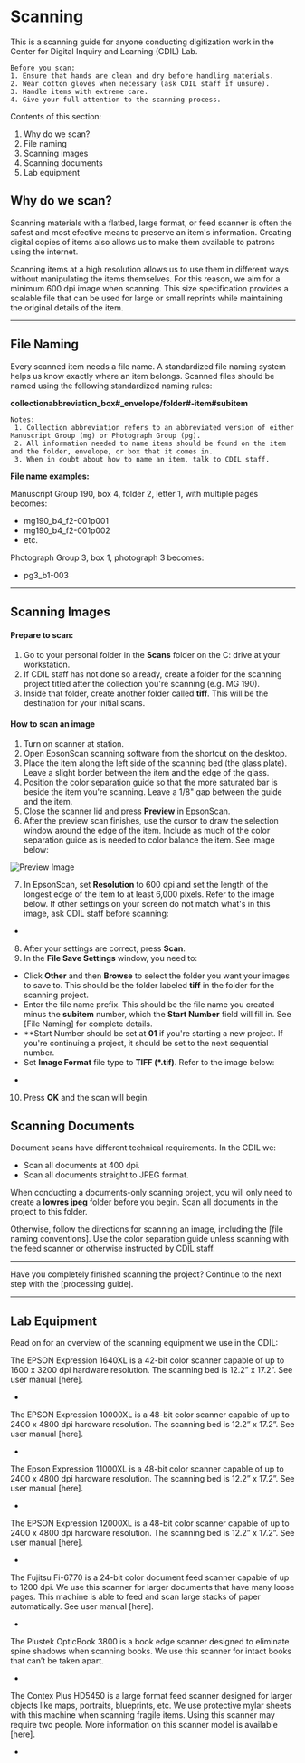 # Scanning

This is a scanning guide for anyone conducting digitization work in the Center for Digital Inquiry and Learning (CDIL) Lab.

    Before you scan:
    1. Ensure that hands are clean and dry before handling materials.
    2. Wear cotton gloves when necessary (ask CDIL staff if unsure).
    3. Handle items with extreme care.
    4. Give your full attention to the scanning process.

Contents of this section:

1. Why do we scan?
2. File naming
3. Scanning images
4. Scanning documents
5. Lab equipment

## Why do we scan?

Scanning materials with a flatbed, large format, or feed scanner is often the safest and most efective means to preserve an item's information. Creating digital copies of items also allows us to make them available to patrons using the internet. 

Scanning items at a high resolution allows us to use them in different ways without manipulating the items themselves. For this reason, we aim for a minimum 600 dpi image when scanning. This size specification provides a scalable file that can be used for large or small reprints while maintaining the original details of the item. 

---

## File Naming

Every scanned item needs a file name. A standardized file naming system helps us know exactly where an item belongs. Scanned files should be named using the following standardized naming rules:
  
  **collectionabbreviation_box#_envelope/folder#-item#subitem**
  
    Notes:
     1. Collection abbreviation refers to an abbreviated version of either Manuscript Group (mg) or Photograph Group (pg).
     2. All information needed to name items should be found on the item and the folder, envelope, or box that it comes in.
     3. When in doubt about how to name an item, talk to CDIL staff. 

  **File name examples:**
  
  Manuscript Group 190, box 4, folder 2, letter 1, with multiple pages becomes:
  - mg190_b4_f2-001p001
  - mg190_b4_f2-001p002
  - etc.

  Photograph Group 3, box 1, photograph 3 becomes:
  - pg3_b1-003

---

## Scanning Images

#### Prepare to scan:

1. Go to your personal folder in the **Scans** folder on the C: drive at your workstation.
2. If CDIL staff has not done so already, create a folder for the scanning project titled after the collection you're scanning (e.g. MG 190).
3. Inside that folder, create another folder called **tiff**. This will be the destination for your initial scans.

#### How to scan an image

1. Turn on scanner at station. 
2. Open EpsonScan scanning software from the shortcut on the desktop.
3. Place the item along the left side of the scanning bed (the glass plate). Leave a slight border between the item and the edge of the glass. 
4. Position the color separation guide so that the more saturated bar is beside the item you're scanning. Leave a 1/8" gap between the guide and the item.
5. Close the scanner lid and press **Preview** in EpsonScan.
6. After the preview scan finishes, use the cursor to draw the selection window around the edge of the item. Include as much of the color separation guide as is needed to color balance the item. See image below:
<img src="/digiproc/_site/objects/1_preview.jpeg" alt="Preview Image">

7. In EpsonScan, set **Resolution** to 600 dpi and set the length of the longest edge of the item to at least 6,000 pixels. Refer to the image below. If other settings on your screen do not match what's in this image, ask CDIL staff before scanning:
*
8. After your settings are correct, press **Scan**.
9. In the **File Save Settings** window, you need to:
  - Click **Other** and then **Browse** to select the folder you want your images to save to. This should be the folder labeled **tiff** in the folder for the scanning project.
  - Enter the file name prefix. This should be the file name you created minus the **subitem** number, which the **Start Number** field will fill in. See [File Naming] for complete details.
  - **Start Number should be set at **01** if you're starting a new project. If you're continuing a project, it should be set to the next sequential number.
  - Set **Image Format** file type to **TIFF (*.tif)**.
  Refer to the image below:
  *
10. Press **OK** and the scan will begin.


## Scanning Documents

Document scans have different technical requirements. In the CDIL we:

- Scan all documents at 400 dpi.
- Scan all documents straight to JPEG format.

When conducting a documents-only scanning project, you will only need to create a **lowres jpeg** folder before you begin. Scan all documents in the project to this folder. 

Otherwise, follow the directions for scanning an image, including the [file naming conventions]. Use the color separation guide unless scanning with the feed scanner or otherwise instructed by CDIL staff. 

***

Have you completely finished scanning the project? Continue to the next step with the [processing guide].

---

## Lab Equipment

Read on for an overview of the scanning equipment we use in the CDIL:

The EPSON Expression 1640XL is a 42-bit color scanner capable of up to 1600 x 3200 dpi hardware resolution. The scanning bed is 12.2” x 17.2”. See user manual [here].

*

The EPSON Expression 10000XL is a 48-bit color scanner capable of up to 2400 x 4800 dpi hardware resolution. The scanning bed is 12.2” x 17.2”. See user manual [here].

*

The Epson Expression 11000XL is a 48-bit color scanner capable of up to 2400 x 4800 dpi hardware resolution. The scanning bed is 12.2” x 17.2”. See user manual [here].

*

The EPSON Expression 12000XL is a 48-bit color scanner capable of up to 2400 x 4800 dpi hardware resolution. The scanning bed is 12.2” x 17.2”. See user manual [here].

*

The Fujitsu Fi-6770 is a 24-bit color document feed scanner capable of up to 1200 dpi. We use this scanner for larger documents that have many loose pages. This machine is able to feed and scan large stacks of paper automatically. See user manual [here]. 

*

The Plustek OpticBook 3800 is a book edge scanner designed to eliminate spine shadows when scanning books. We use this scanner for intact books that can’t be taken apart. 

*

The Contex Plus HD5450 is a large format feed scanner designed for larger objects like maps, portraits, blueprints, etc. We use protective mylar sheets with this machine when scanning fragile items. Using this scanner may require two people. More information on this scanner model is available [here]. 

*

